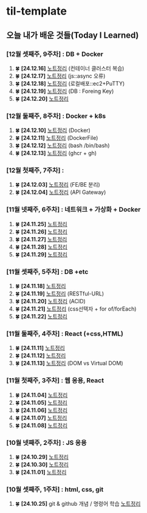 # til-template

## 오늘 내가 배운 것들(Today I Learned)

### [12월 셋째주, 9주차] : DB + Docker
1. 🍀 **[24.12.16]** [노트정리](https://github.com/boojang/semi-till/blob/main/Dec/24.12.16.md) (컨테이너 클러스터 복습)
2. 🍀 **[24.12.17]** [노트정리](https://github.com/boojang/semi-till/blob/main/Dec/24.12.17.md) (js::async 오류)
3. 🍀 **[24.12.18]** [노트정리](https://github.com/boojang/semi-till/blob/main/Dec/24.12.18.md) (로컬배포::ec2+PuTTY)
4. 🍀 **[24.12.19]** [노트정리](https://github.com/boojang/semi-till/blob/main/Dec/24.12.19.md) (DB : Foreing Key)
5. 🍀 **[24.12.20]** [노트정리](https://github.com/boojang/semi-till/blob/main/Dec/24.12.20.md)

### [12월 둘째주, 8주차] : Docker + k8s
1. 🍀 **[24.12.10]** [노트정리](https://github.com/boojang/semi-till/blob/main/Dec/24.12.10.md) (Docker)
2. 🍀 **[24.12.11]** [노트정리](https://github.com/boojang/semi-till/blob/main/Dec/24.12.11.md) (DockerFile)
3. 🍀 **[24.12.12]** [노트정리](https://github.com/boojang/semi-till/blob/main/Dec/24.12.12.md) (bash /bin/bash)
4. 🍀 **[24.12.13]** [노트정리](https://github.com/boojang/semi-till/blob/main/Dec/24.12.13.md) (ghcr + gh)

### [12월 첫째주, 7주차] : 
1. 🍀 **[24.12.03]** [노트정리](https://github.com/boojang/semi-till/blob/main/Dec/24.12.03.md) (FE/BE 분리)
2. 🍀 **[24.12.04]** [노트정리](https://github.com/boojang/semi-till/blob/main/Dec/24.12.04.md) (API Gateway)

### [11월 넷째주, 6주차] : 네트워크 + 가상화 + Docker
1. 🍀 **[24.11.25]** [노트정리](https://github.com/boojang/semi-till/blob/main/Nov/24.11.25.md)
2. 🍀 **[24.11.26]** [노트정리](https://github.com/boojang/semi-till/blob/main/Nov/24.11.26.md)
3. 🍀 **[24.11.27]** [노트정리](https://github.com/boojang/semi-till/blob/main/Nov/24.11.27.md)
4. 🍀 **[24.11.28]** [노트정리](https://github.com/boojang/semi-till/blob/main/Nov/24.11.28.md)
5. 🍀 **[24.11.29]** [노트정리](https://github.com/boojang/semi-till/blob/main/Nov/24.11.29.md)

### [11월 셋째주, 5주차] : DB +etc
1. 🍀 **[24.11.18]** [노트정리](https://github.com/boojang/semi-till/blob/main/Nov/24.11.18.md)
2. 🍀 **[24.11.19]** [노트정리](https://github.com/boojang/semi-till/blob/main/Nov/24.11.19.md) (RESTful-URL)
3. 🍀 **[24.11.20]** [노트정리](https://github.com/boojang/semi-till/blob/main/Nov/24.11.20.md) (ACID)
4. 🍀 **[24.11.21]** [노트정리](https://github.com/boojang/semi-till/blob/main/Nov/24.11.21.md) (css선택자 + for of/forEach)
5. 🍀 **[24.11.22]** [노트정리](https://github.com/boojang/semi-till/blob/main/Nov/24.11.22.md)

### [11월 둘째주, 4주차] : React (+css,HTML)
1. 🍀 **[24.11.11]** [노트정리](https://github.com/boojang/semi-till/blob/main/Nov/24.11.11.md)
2. 🍀 **[24.11.12]** [노트정리](https://github.com/boojang/semi-till/blob/main/Nov/24.11.12.md)
3. 🍀 **[24.11.13]** [노트정리](https://github.com/boojang/semi-till/blob/main/Nov/24.11.13.md) (DOM vs Virtual DOM)

### [11월 첫째주, 3주차] : 웹 응용, React
1. 🍀 **[24.11.04]** [노트정리](https://github.com/boojang/semi-till/blob/main/Nov/24.11.04.md)
2. 🍀 **[24.11.05]** [노트정리](https://github.com/boojang/semi-till/blob/main/Nov/24.11.05.md)
3. 🍀 **[24.11.06]** [노트정리](https://github.com/boojang/semi-till/blob/main/Nov/24.11.06.md)
4. 🍀 **[24.11.07]** [노트정리](https://github.com/boojang/semi-till/blob/main/Nov/24.11.07.md)
5. 🍀 **[24.11.08]** [노트정리](https://github.com/boojang/semi-till/blob/main/Nov/24.11.08.md)
   
### [10월 넷째주, 2주차] : JS 응용
1. 🍀 **[24.10.29]** [노트정리](https://github.com/boojang/semi-till/blob/main/Oct/24.10.29.md)
2. 🍀 **[24.10.30]** [노트정리](https://github.com/boojang/semi-till/blob/main/Oct/24.10.31.md)
3. 🍀 **[24.11.01]** [노트정리](https://github.com/boojang/semi-till/blob/main/Oct/24.11.01.md)

### [10월 셋째주, 1주차] : html, css, git
1. 🍀 **[24.10.25]** git & github 개념 / 명령어 학습 [노트정리](https://github.com/boojang/semi-till/blob/c20ef2553cbe7436c2be04b94e7324eba3930b8c/Oct/24-10-25.md)
